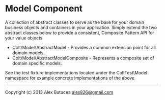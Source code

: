 Model Component
===============
A collection of abstract classes to serve as the base for your domain business objects and containers in your application.
Simply extend the two abstract classes below to provide a consistent, Composite Pattern API for your value objects.

- Colt\Model\AbstractModel - Provides a common extension point for all domain models.
- Colt\Model\AbstractModelComposite - Represents a composite set of domain specific models.

See the test fixture implementations located under the ColtTest\Model namespace for example concrete implementations of the above.

---------------------------------------------------
Copyright (c) 2013 Alex Butucea <alex826@gmail.com>

